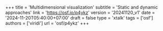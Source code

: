 +++
title = 'Multidimensional visualization'
subtitle = 'Static and dynamic approaches'
link = 'https://osf.io/p4ykz'
version = '20241120_v1'
date = '2024-11-20T05:40:00+07:00'
draft = false
type = 'xtalk'
tags = ['osf']
authors = ['viridi']
url = 'osf/p4ykz'
+++
<!--more-->
